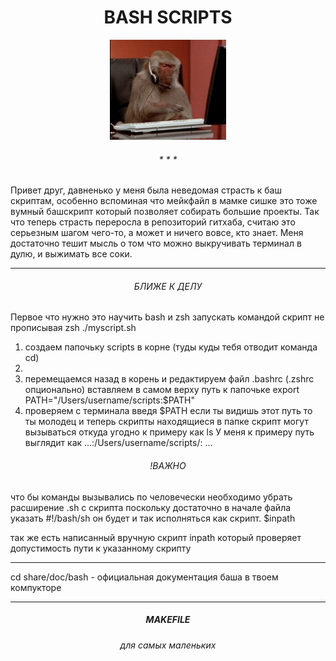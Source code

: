 <h1 align="center"> BASH SCRIPTS</h1>

<div align="center">
    <img src="https://github.com/sator4iiik/UNIT_FACTORY_UCODE/blob/master/.git_pic/monkey.png?raw=true" height="160px">
</div>


<h6 align="center" sstyle="text-transform: uppercase;"> * * * </h6>
Привет друг, давненько у меня была неведомая страсть к баш скриптам, особенно вспоминая что мейкфайл в мамке сишке это тоже вумный башскрипт который позволяет собирать большие проекты. Так что теперь страсть переросла в репозиторий гитхаба, считаю это серьезным шагом чего-то, а может и ничего вовсе, кто знает. Меня достаточно тешит мысль о том что можно выкручивать терминал в дулю, и выжимать все соки.

----------
<h6 align="center" style="text-transform: uppercase;"> ближе к делу </h6>

Первое что нужно это научить bash и zsh запускать командой скрипт не прописывая zsh ./myscript.sh

1. создаем папочьку scripts в корне (туды куды тебя отводит команда cd)
2.
3. перемещаемся назад в корень и редактируем файл .bashrc (.zshrc опционально) вставляем в самом верху путь к папочьке export PATH="/Users/username/scripts:$PATH"
4. проверяем с терминала введя $PATH если ты видишь этот путь то ты молодец и теперь скрипты находящиеся в папке скрипт могут вызываться откуда угодно к примеру как ls
У меня к примеру путь выглядит как ...:/Users/username/scripts/: ...

<h6 align="center" style="text-transform: uppercase;">!важно</h6>

что бы команды вызывались по человечески необходимо убрать расширение .sh с скрипта поскольку достаточно в начале файла указать #!/bash/sh он будет и так исполняться как скрипт.
$inpath

так же есть написанный вручную скрипт inpath который проверяет допустимость пути к указанному скрипту


----------

cd share/doc/bash - официальная документация баша в твоем компукторе

---------


<h5 align="center" style="text-transform: uppercase;"> makefile </h5>
<h6 align="center""> для самых маленьких </h6>
